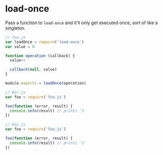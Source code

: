 # load-once

Pass a function to `load-once` and it'll only get executed once, sort of like a singleton.

```javascript
// foo.js
var loadOnce = require('load-once')
var value = 0

function operation (callback) {
  value++

  callback(null, value)
}

module.exports = loadOnce(operation)

// bar.js
var foo = require('foo.js')

foo(function (error, result) {
  console.info(result) // prints '1'
})

// baz.js
var foo = require('foo.js')

foo(function (error, result) {
  console.info(result) // prints '1'
})
```
